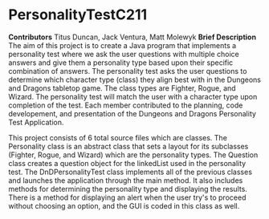 # PersonalityTestC211
**Contributors** 
Titus Duncan, Jack Ventura, Matt Molewyk
**Brief Description** 
The aim of this project is to create a Java program that implements a personality test where we ask the user questions with multiple choice answers and give them a personality type based upon their specific combination of answers. The personality test asks the user questions to determine which character type (class) they align best with in the Dungeons and Dragons tabletop game. The class types are Fighter, Rogue, and Wizard. The personality test will match the user with a character type upon completion of the test. Each member contributed to the planning, code developement, and presentation of the Dungeons and Dragons Personality Test Application.

This project consists of 6 total source files which are classes. The Personality class is an abstract class that sets a layout for its subclasses (Fighter, Rogue, and Wizard) which are the personality types. The Question class creates a question object for the linkedList used in the personality test. The DnDPersonalityTest class implements all of the previous classes and launches the application through the main method. It also includes methods for determining the personality type and displaying the results. There is a method for displaying an alert when the user try's to proceed without choosing an option, and the GUI is coded in this class as well.
